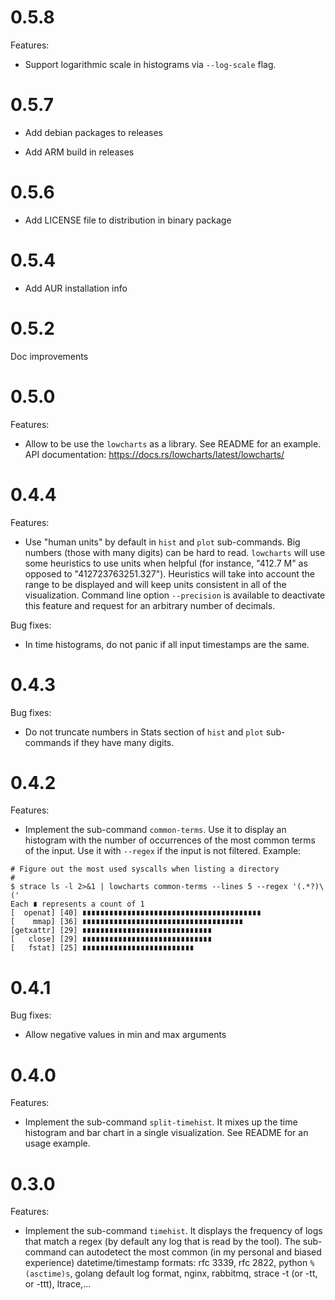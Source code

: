 0.5.8
=====

Features:

* Support logarithmic scale in histograms via `--log-scale` flag.

0.5.7
=====

* Add debian packages to releases

* Add ARM build in releases

0.5.6
=====

* Add LICENSE file to distribution in binary package

0.5.4
=====

* Add AUR installation info

0.5.2
=====

Doc improvements

0.5.0
=====

Features:

* Allow to be use the `lowcharts` as a library.  See README for an example.  API
  documentation: https://docs.rs/lowcharts/latest/lowcharts/

0.4.4
=====

Features:

* Use "human units" by default in `hist` and `plot` sub-commands.  Big numbers
  (those with many digits) can be hard to read.  `lowcharts` will use some
  heuristics to use units when helpful (for instance, "412.7 M" as opposed to
  "412723763251.327").  Heuristics will take into account the range to be
  displayed and will keep units consistent in all of the visualization.  Command
  line option `--precision` is available to deactivate this feature and request
  for an arbitrary number of decimals.

Bug fixes:

* In time histograms, do not panic if all input timestamps are the same.

0.4.3
=====

Bug fixes:

* Do not truncate numbers in Stats section of `hist` and `plot` sub-commands if
  they have many digits.

0.4.2
=====

Features:

* Implement the sub-command `common-terms`.  Use it to display an histogram with
  the number of occurrences of the most common terms of the input.  Use it with
  `--regex` if the input is not filtered.  Example:

```
# Figure out the most used syscalls when listing a directory
#
$ strace ls -l 2>&1 | lowcharts common-terms --lines 5 --regex '(.*?)\('
Each ∎ represents a count of 1
[  openat] [40] ∎∎∎∎∎∎∎∎∎∎∎∎∎∎∎∎∎∎∎∎∎∎∎∎∎∎∎∎∎∎∎∎∎∎∎∎∎∎∎∎
[    mmap] [36] ∎∎∎∎∎∎∎∎∎∎∎∎∎∎∎∎∎∎∎∎∎∎∎∎∎∎∎∎∎∎∎∎∎∎∎∎
[getxattr] [29] ∎∎∎∎∎∎∎∎∎∎∎∎∎∎∎∎∎∎∎∎∎∎∎∎∎∎∎∎∎
[   close] [29] ∎∎∎∎∎∎∎∎∎∎∎∎∎∎∎∎∎∎∎∎∎∎∎∎∎∎∎∎∎
[   fstat] [25] ∎∎∎∎∎∎∎∎∎∎∎∎∎∎∎∎∎∎∎∎∎∎∎∎∎
```

0.4.1
=====

Bug fixes:

* Allow negative values in min and max arguments

0.4.0
=====

Features:

* Implement the sub-command `split-timehist`.  It mixes up the time histogram
  and bar chart in a single visualization.  See README for an usage example.

0.3.0
=====

Features:

* Implement the sub-command `timehist`.  It displays the frequency of logs that
  match a regex (by default any log that is read by the tool).  The sub-command
  can autodetect the most common (in my personal and biased experience)
  datetime/timestamp formats: rfc 3339, rfc 2822, python `%(asctime)s`, golang
  default log format, nginx, rabbitmq, strace -t (or -tt, or -ttt), ltrace,...

